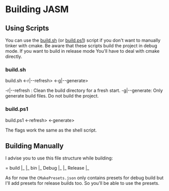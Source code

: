 # Building JASM

## Using Scripts

You can use the [build.sh](../build.sh) (or [build.ps1](../build.ps1)) script if you don't want to manually tinker with cmake.
Be aware that these scripts build the project in debug mode. If you want to build in release mode
You'll have to deal with cmake directly.

### build.sh

build.sh <-r|--refresh> <-g|--generate>

-r|--refresh : Clean the build directory for a fresh start.
-g|--generate: Only generate build files. Do not build the project.

### build.ps1

build.ps1 <-refresh> <-generate>

The flags work the same as the shell script.

## Building Manually

I advise you to use this file structure while building:

= build
|_ <cmake build files> 
|_ bin
  |_ Debug
    |_ <debug files>
  |_ Release
    |_ <release files>

As for now the `CMakePresets.json` only contains presets for debug build but I'll add presets for release builds too. So
you'll be able to use the presets.
